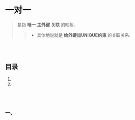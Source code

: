 # 一对一
> 是指 **唯一** **主外键** **关联** 的映射.
>
>> - 具体地说就是 **给外键加UNIQUE约束** 的关联关系.


<br><br>

## 目录

1. []()
2. []()

<br><br>

### 一、
